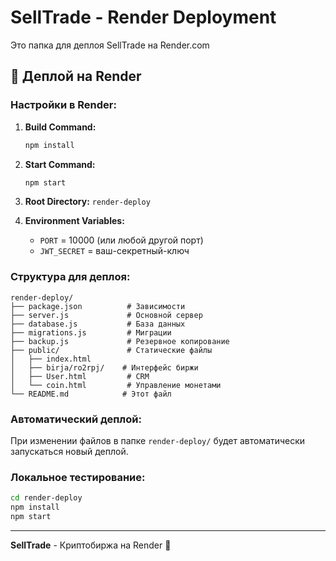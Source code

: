 # SellTrade - Render Deployment

Это папка для деплоя SellTrade на Render.com

## 🚀 Деплой на Render

### Настройки в Render:

1. **Build Command:**
   ```bash
   npm install
   ```

2. **Start Command:**
   ```bash
   npm start
   ```

3. **Root Directory:** `render-deploy`

4. **Environment Variables:**
   - `PORT` = 10000 (или любой другой порт)
   - `JWT_SECRET` = ваш-секретный-ключ

### Структура для деплоя:

```
render-deploy/
├── package.json          # Зависимости
├── server.js             # Основной сервер
├── database.js           # База данных
├── migrations.js         # Миграции
├── backup.js             # Резервное копирование
├── public/               # Статические файлы
│   ├── index.html
│   ├── birja/ro2rpj/    # Интерфейс биржи
│   ├── User.html         # CRM
│   └── coin.html         # Управление монетами
└── README.md            # Этот файл
```

### Автоматический деплой:

При изменении файлов в папке `render-deploy/` будет автоматически запускаться новый деплой.

### Локальное тестирование:

```bash
cd render-deploy
npm install
npm start
```

---

**SellTrade** - Криптобиржа на Render 🚀
